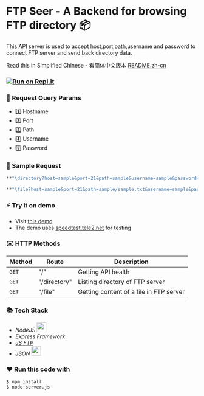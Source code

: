 # FTP Seer - A Backend for browsing FTP directory :package:

This API server is used to accept host,port,path,username and password to <br/>
connect FTP server and send back directory data.

Read this in Simplified Chinese - 看简体中文版本 [README.zh-cn]

[README.zh-cn]: https://github.com/m3yevn/server-ftp/blob/master/README.zh-cn.md

### [![Run on Repl.it](https://repl.it/badge/github/m3yevn/ftp-seer)](https://ftp-seer--m3yevn.repl.co/)

### :postbox: Request Query Params
 - :one: Hostname
 - :two: Port
 - :three: Path
 - :four: Username
 - :five: Password

### :email: Sample Request
```sh
**"\directory?host=sample&port=21&path=sample&username=sample&password=sample"**
```

```sh
**"\file?host=sample&port=21&path=sample/sample.txt&username=sample&password=sample"**
```

### :zap: Try it on demo

 - Visit [this demo]
 - The demo uses [speedtest.tele2.net] for testing


 [this demo]: https://ftpseer.herokuapp.com/ftpseer/directory?host=speedtest.tele2.net&path=.
 [speedtest.tele2.net]: ftp://speedtest.tele2.net

### :envelope: HTTP Methods

| Method | Route | Description |
| ------ | ----- | ----------- |
| `GET`  | "/"   | Getting API health |
| `GET` | "/directory" | Listing directory of FTP server |
| `GET` | "/file"  | Getting content of a file in FTP server |

### :books: Tech Stack

 * *NodeJS* <img src="https://d2eip9sf3oo6c2.cloudfront.net/tags/images/000/000/256/full/nodejslogo.png" width="25" />
 * *Express Framework*
 * *[JS FTP]*
 * *JSON* <img src="https://upload.wikimedia.org/wikipedia/commons/thumb/c/c9/JSON_vector_logo.svg/1200px-JSON_vector_logo.svg.png" width="25" />

[JS FTP]: https://www.npmjs.com/package/jsftp

### :heart: Run this code with


```
$ npm install
$ node server.js
```
